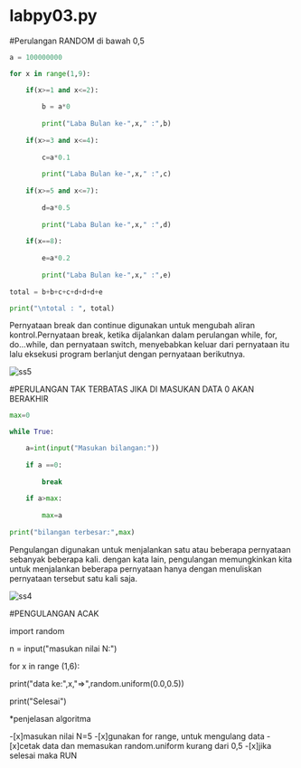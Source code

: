# labpy03.py
#Perulangan RANDOM di bawah 0,5
``` python
a = 100000000

for x in range(1,9):

    if(x>=1 and x<=2):
    
        b = a*0
        
        print("Laba Bulan ke-",x," :",b)
        
    if(x>=3 and x<=4):
    
        c=a*0.1
        
        print("Laba Bulan ke-",x," :",c)
        
    if(x>=5 and x<=7):
    
        d=a*0.5
        
        print("Laba Bulan ke-",x," :",d)
        
    if(x==8):
    
        e=a*0.2
        
        print("Laba Bulan ke-",x," :",e)
        
total = b+b+c+c+d+d+d+e

print("\ntotal : ", total)
```

Pernyataan break dan continue digunakan untuk mengubah aliran kontrol.Pernyataan break, ketika dijalankan dalam perulangan while, for, do...while, dan pernyataan switch, menyebabkan keluar dari pernyataan itu lalu eksekusi program berlanjut dengan pernyataan berikutnya.

![ss5](https://user-images.githubusercontent.com/46735662/52929189-efddee00-3375-11e9-9096-ff11757ea5b1.png)

#PERULANGAN TAK TERBATAS JIKA DI MASUKAN DATA 0 AKAN BERAKHIR 
```python
max=0

while True:

    a=int(input("Masukan bilangan:"))
    
    if a ==0:
    
        break
        
    if a>max:
    
        max=a
        
print("bilangan terbesar:",max)
```

Pengulangan digunakan untuk menjalankan satu atau beberapa pernyataan sebanyak beberapa kali. dengan kata lain, pengulangan memungkinkan kita untuk menjalankan beberapa pernyataan hanya dengan menuliskan pernyataan tersebut satu kali saja.


![ss4](https://user-images.githubusercontent.com/46735662/52928746-e18ed280-3373-11e9-9e60-f785430d03b1.png)

#PENGULANGAN ACAK

import random

n = input("masukan nilai N:")

for x in range (1,6):

  print("data ke:",x,"=>",random.uniform(0.0,0.5))
  
print("Selesai")

*penjelasan algoritma

-[x]masukan nilai N=5
-[x]gunakan for range, untuk mengulang data
-[x]cetak data dan memasukan random.uniform kurang dari 0,5
-[x]jika selesai maka RUN

